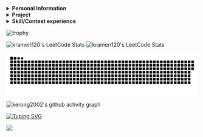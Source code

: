 <details> 
 <summary><b>Personal Information</b></summary>  
   
 - Name：CHEN,KE-RONG    
 - Email：krameri120@gmail.com    
 - Job：College student    
    
</details> 
 
<details> 
 <summary><b>Project</b></summary> 
 
|Course|Project|Course|Project|Course|Project|
|:----------:|:-----:|:----------:|:-----:|:----------:|:-----:|
|Computer Programming|[C Language Note](https://github.com/kerong2002/C_Language_Note)|Computer Programming|[UVa_Project](https://github.com/kerong2002/110-C_Final_Project)|Python TKinter      |[Minesweeper](https://github.com/kerong2002/Minesweeper)        |
|Object-oriented Programming|[RPG_game](https://github.com/kerong2002/RPG_game)       |Microcomputer Practice|[MCU_temperature_APP](https://github.com/kerong2002/temperature_bluetooth_with_8051)|FPGA|[Tilted_Image_Correction](https://github.com/kerong2002/Tilted_Image_Correction)|
|Digital System Design|[TETRIS](https://github.com/kerong2002/FPGA_TETRIS)|FPGA|[YOLOV5](https://github.com/kerong2002/YOLOV5)||  
 
</details>

<details> 
 <summary><b>Skill/Contest experience</b></summary> 

- School team：National Tainan Industrial High School  Dragon Boat
- 2020 Tainan City International Dragon Boat Championships **2nd**
- Sports club：Street Workout [teamlong](https://www.instagram.com/teamlong_sw/)
- National Tainan Industrial High School independent study competitions **1st**
- National Tainan Industrial High School 108 badminton game **2nd**
- National Tainan Industrial High School 80th sportswear design competition **Champion**
- KAWAI piano performance grade **7**
- CPE(Collegiate Programming Examination) Problem Solved:[**5/7**](https://github.com/kerong2002/Contest_Photo/blob/main/2022/2022_12_12_CPE.jpg) **(Rank:62/2502 -> 2.5%)**
 
|Name|expertise|
|:--:|:---:|
|Programming language|C/C++/Python/Java/Matlab|
|Hardware Description Language|VHDL/Verilog |
|Programmable Logic Device|FPGA/CPLD|
|MCU design|8051|
|Single-board computer|Raspberry_Pi 3/4/Pico |
|Ardunio|UNO/ESP32/Nano|
|Web design|JavaScript/CSS/Hexo|
|Hypertext Markup Language|HTML/Markdown/Latex|
|Window programming|Python-TKinter/Visual Basic|
|App design|Flutter/Dart|
|Machine Learning|Pytorch/Tensorflow|

- 2022/10 ~ 2023/01 School buddy (teaching subject：calculus/program)
- 2022/03/30 INTEGRATED CIRCUIT DESIGN CONTEST **[Group E](https://github.com/kerong2002/Contest_Photo/blob/main/2022/110%E5%AD%B8%E5%B9%B4%E5%BA%A6(2022)%E7%AC%AC25%E5%B1%86%E2%BC%A4%E5%AD%B8%E9%99%A2%E6%A0%A1%E7%A9%8D%E9%AB%94%E9%9B%BB%E8%B7%AF(IC)%E8%A8%AD%E8%A8%88%E7%AB%B6%E8%B3%BD.png)**
- 2022/10/01 National Collegiate Programming Contest **[Preliminary](https://github.com/kerong2002/Contest_Photo/blob/main/2022/2022NCPC_preliminary_certificate.PNG)** (Team:Segmentation Fault)
- 2022/10/15 National Collegiate Programming Contest **[Final](https://github.com/kerong2002/Contest_Photo/blob/main/2022/2022NCPC_FINAL_certificate.PNG)**(Team:Segmentation Fault)
- 2022/10/22 ICPC Asia Taiwan Online Programming Contest **[TOPC](https://github.com/kerong2002/Contest_Photo/blob/main/2022/2022TOPC_team_certificate.PNG)** (Team:Segmentation Fault)
- 2022/11/19 ICPC Asia Taoyuan Regional Programming Contest **[Regional](https://github.com/kerong2002/Contest_Photo/blob/main/2022/2022%20ICPC%20Asia%20Taoyuan%20Regional%20Programming%20Contest%20team.PNG)**
 - 2023/03 ~ 2023/6 School buddy (teaching subject：calculus/linear algebra/Computer Networking)
 
 |Code Judge|Problem Solved|
|:--:|:---:|
| [Zerojudge](https://github.com/kerong2002/Zerojudge)|319|
|[Leetcode](https://github.com/kerong2002/Leetcode)|122|
|[Onlinejudge](https://github.com/kerong2002/Onlinejudge)|61|

 
</details>    
<p>
 
 
 ![trophy](https://github-profile-trophy.vercel.app/?username=kerong2002&title=MultiLanguage,Joined2020,Commits,Repositories)

 
<p>
 <img src="https://github-readme-stats.vercel.app/api/top-langs/?username=kerong2002&layout=compact&hide_border=true&langs_count=100&theme=buefy" alt="krameri120's LeetCode Stats" width="46%" /> 
  <img src="https://stats.justsong.cn/api/leetcode/?username=krameri120&theme=jolly&hide_border=true" alt="krameri120's LeetCode Stats" width="46%" /> 
</p>

<a href=#><img src="kerong_contribution.svg"></a>     


![kerong2002's github activity graph](https://github-readme-activity-graph.cyclic.app/graph?username=kerong2002&theme=react)


 [![Typing SVG](https://readme-typing-svg.demolab.com?font=Fredoka+One&size=30&pause=10&color=39A7F7&width=435&height=45&lines=KE-RONG%2CCHEN)](https://git.io/typing-svg)
 
![](https://skillicons.dev/icons?i=c,cpp,java,python,matlab,html,css,js,nodejs,git,dart,flutter,arduino,raspberrypi,pytorch)



